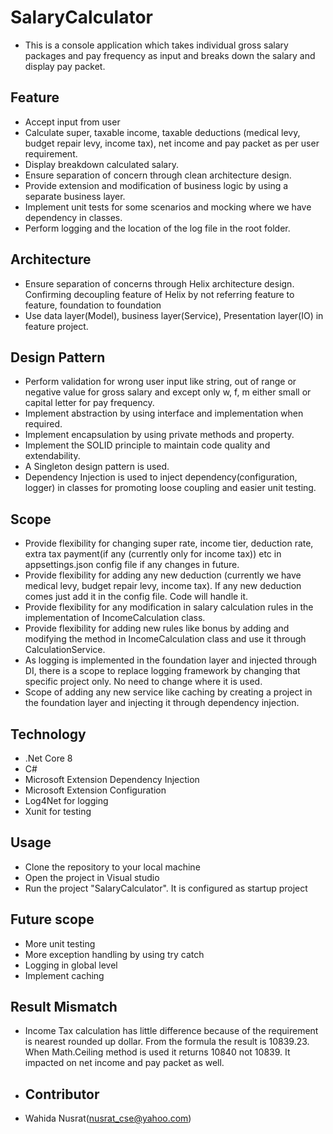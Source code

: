 # SalaryCalculator
* This is a console application which takes individual gross salary packages and pay frequency as input and breaks down the salary and display pay packet.
## Feature
* Accept input from user 
* Calculate super, taxable income, taxable deductions (medical levy, budget repair levy, income tax), net income and pay packet as per user requirement.
* Display breakdown calculated salary.
* Ensure separation of concern through clean architecture design.
* Provide extension and modification of business logic by using a separate business layer.
* Implement unit tests for some scenarios  and mocking where we have dependency in classes.
* Perform logging and the location of the log file in the root folder.

## Architecture
* Ensure separation of concerns through Helix architecture design. Confirming decoupling feature of Helix by not referring feature to feature, foundation to foundation
* Use data layer(Model), business layer(Service), Presentation layer(IO) in feature project.
  
## Design Pattern
* Perform validation for wrong user input like string, out of range or negative value for gross salary and except only w, f, m either small or capital letter for pay frequency.
* Implement abstraction by using interface and implementation when required.
* Implement encapsulation by using private methods and property.
* Implement the SOLID principle to maintain code quality and extendability. 
* A Singleton design pattern is used.
* Dependency Injection is used to inject dependency(configuration, logger) in classes for promoting loose coupling and easier unit testing. 
  
## Scope
* Provide flexibility for changing super rate, income tier, deduction rate, extra tax payment(if any (currently only for income tax)) etc in appsettings.json config file if any changes in future.
* Provide flexibility for adding any new deduction (currently we have medical levy, budget repair levy, income tax). If any new deduction comes just add it in the config file. Code will handle it.
* Provide flexibility for any modification in salary calculation rules in the implementation of IncomeCalculation class.
* Provide flexibility for adding new rules like bonus by adding and modifying the method in IncomeCalculation class and use it through CalculationService.
* As logging is implemented in the foundation layer and injected through DI, there is a scope to replace logging framework by changing that specific project only. No need to change where it is used.
* Scope of adding any new service like caching by creating a project in the foundation layer and injecting it through dependency injection.

## Technology
* .Net Core 8
* C#
* Microsoft Extension Dependency Injection
* Microsoft Extension Configuration 
* Log4Net for logging
* Xunit for testing

## Usage
* Clone the repository to your local machine
* Open the project in Visual studio
* Run the project "SalaryCalculator". It is configured as startup project

## Future scope
* More unit testing
* More exception handling by using try catch
* Logging in global level
* Implement caching

## Result Mismatch
* Income Tax calculation has little difference because of the requirement is nearest rounded up dollar. From the formula the result is 10839.23. When Math.Ceiling method is used it returns 10840 not 10839. It impacted on net income and pay packet as well.

* ## Contributor
* Wahida Nusrat(nusrat_cse@yahoo.com)


